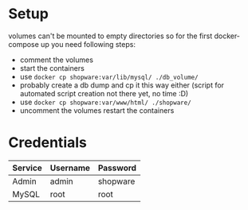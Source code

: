 # Setup

volumes can't be mounted to empty directories so for the first docker-compose up you need following steps: 

- comment the volumes 
- start the containers
- use `docker cp shopware:var/lib/mysql/ ./db_volume/ `
- probably create a db dump and cp it this way either (script for automated script creation not there yet, no time :D)
- use `docker cp shopware:var/www/html/ ./shopware/ `
- uncomment the volumes restart the containers

# Credentials

| Service | Username | Password |
|---------|----------|----------|
| Admin   | admin    | shopware |
| MySQL   | root     | root     |